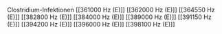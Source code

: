 Clostridium-Infektionen
[[361000 Hz (E)]]
[[362000 Hz (E)]]
[[364550 Hz (E)]]
[[382800 Hz (E)]]
[[384000 Hz (E)]]
[[389000 Hz (E)]]
[[391150 Hz (E)]]
[[394200 Hz (E)]]
[[396000 Hz (E)]]
[[398100 Hz (E)]]